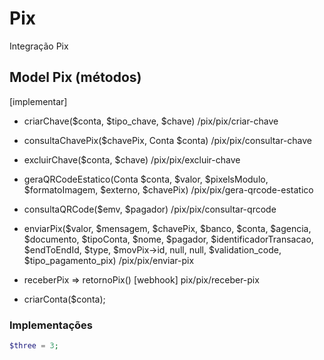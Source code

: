 # Pix
Integração Pix

## Model Pix (métodos)

[implementar]

- criarChave($conta, $tipo_chave, $chave)
    /pix/pix/criar-chave

- consultaChavePix($chavePix, Conta $conta)
    /pix/pix/consultar-chave

- excluirChave($conta, $chave)
    /pix/pix/excluir-chave

- geraQRCodeEstatico(Conta $conta, $valor, $pixelsModulo, $formatoImagem, $externo, $chavePix)
    /pix/pix/gera-qrcode-estatico

- consultaQRCode($emv, $pagador)
    /pix/pix/consultar-qrcode

- enviarPix($valor, $mensagem, $chavePix, $banco, $conta, $agencia, $documento, $tipoConta, $nome, $pagador, $identificadorTransacao, $endToEndId, $type, $movPix->id, null, null, $validation_code, $tipo_pagamento_pix)
    /pix/pix/enviar-pix

- receberPix => retornoPix() [webhook]
    pix/pix/receber-pix

- criarConta($conta);

### Implementações

```php
$three = 3;
```
